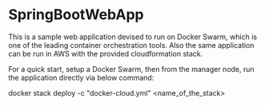 # SpringBootWebApp

This is a sample web application devised to run on Docker Swarm, which is one of the leading container orchestration tools. Also the same application can be run in AWS with the provided cloudformation stack.

For a quick start, setup a Docker Swarm, then from the manager node, run the application directly via below command:

docker stack deploy -c "docker-cloud.yml" <name_of_the_stack>
